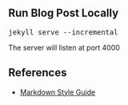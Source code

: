## Run Blog Post Locally
<pre>jekyll serve --incremental
</pre>

The server will listen at port 4000

## References
*   [Markdown Style Guide](http://www.jekyllnow.com/Markdown-Style-Guide/)
